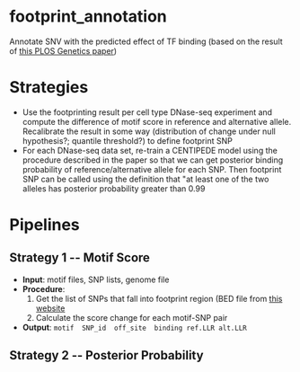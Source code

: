 # footprint_annotation
Annotate SNV with the predicted effect of TF binding (based on the result of [this PLOS Genetics paper](http://journals.plos.org/plosgenetics/article?id=10.1371/journal.pgen.1005875))

# Strategies

* Use the footprinting result per cell type DNase-seq experiment and compute the difference of motif score in reference and alternative allele. Recalibrate the result in some way (distribution of change under null hypothesis?; quantile threshold?) to define footprint SNP
* For each DNase-seq data set, re-train a CENTIPEDE model using the procedure described in the paper so that we can get posterior binding probability of reference/alternative allele for each SNP. Then footprint SNP can be called using the definition that "at least one of the two alleles has posterior probability greater than 0.99

# Pipelines

## Strategy 1 -- Motif Score

* **Input**: motif files, SNP lists, genome file
* **Procedure**:
  1. Get the list of SNPs that fall into footprint region (BED file from [this website](http://genome.grid.wayne.edu/centisnps/)
  2. Calculate the score change for each motif-SNP pair
* **Output**: `motif  SNP_id  off_site  binding ref.LLR alt.LLR`

## Strategy 2 -- Posterior Probability


